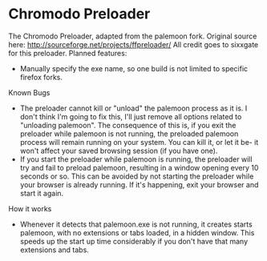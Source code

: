 Chromodo Preloader
==================

The Chromodo Preloader, adapted from the palemoon fork.
Original source here: http://sourceforge.net/projects/ffpreloader/
All credit goes to sixxgate for this preloader. 
Planned features:
 - Manually specify the exe name, so one build is not limited to specific firefox forks.

Known Bugs
 - The preloader cannot kill or "unload" the palemoon process as it is. I don't think I'm going to fix this, I'll just remove all options related to "unloading palemoon". The consequence of this is, if you exit the preloader while palemoon is not running, the preloaded palemoon process will remain running on your system. You can kill it, or let it be- it won't affect your saved browsing session (if you have one).
 - If you start the preloader while palemoon is running, the preloader will try and fail to preload palemoon, resulting in a window opening every 10 seconds or so. This can be avoided by not starting the preloader while your browser is already running. If it's happening, exit your browser and start it again.

How it works
 - Whenever it detects that palemoon.exe is not running, it creates starts palemoon, with no extensions or tabs loaded, in a hidden window. This speeds up the start up time considerably if you don't have that many extensions and tabs. 
